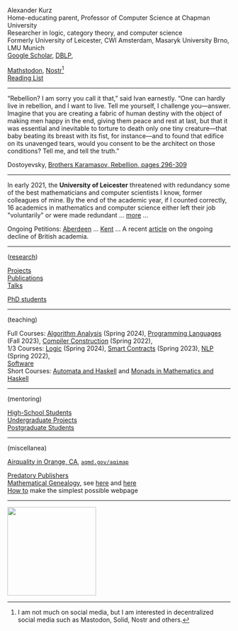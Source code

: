 <head>
<!-- Global site tag (gtag.js) - Google Analytics -->
<script async src="https://www.googletagmanager.com/gtag/js?id=G-0LL1EK05V8"></script>
<script>
  window.dataLayer = window.dataLayer || [];
  function gtag(){dataLayer.push(arguments);}
  gtag('js', new Date());

  gtag('config', 'G-0LL1EK05V8');
</script>
</head>

Alexander Kurz  
Home-educating parent, Professor of Computer Science at Chapman University  
Researcher in logic, category theory, and computer science    
Formerly University of Leicester, CWI Amsterdam, Masaryk University Brno, LMU Munich   
[Google Scholar](https://scholar.google.com/citations?user=hnsJeJMAAAAJ&hl=en), [DBLP](https://dblp.uni-trier.de/pers/hd/k/Kurz_0001:Alexander), 
<!-- [Mastodon UK](https://mastodonapp.uk/@alexhkurz),-->
[Mathstodon](https://mathstodon.xyz/@alexhkurz), [Nostr](npub1ywlf9ajgst7xju7hn7phxjjgf6c4nas9a4wgt3zj8ueh6tu0r59sh3jx96)[^socialmedia]  
[Reading List](notes/books.html)  


[^socialmedia]: I am not much on social media, but I am interested in decentralized social media such as Mastodon, Solid, Nostr and others.

---

“Rebellion? I am sorry you call it that,” said Ivan earnestly. “One can hardly live in rebellion, and I want to live. Tell me yourself, I challenge you—answer. Imagine that you are creating a fabric of human destiny with the object of making men happy in the end, giving them peace and rest at last, but that it was essential and inevitable to torture to death only one tiny creature—that baby beating its breast with its fist, for instance—and to found that edifice on its unavenged tears, would you consent to be the architect on those conditions? Tell me, and tell the truth.”

Dostoyevsky, [Brothers Karamasov, Rebellion, pages 296-309](https://www.gutenberg.org/files/28054/old/28054-pdf.pdf)

<!---

"What is the most important thing you could be working on in the world right now, and if you are not working on that, why aren't you?" ([Aaron Swartz](https://en.wikipedia.org/wiki/Aaron_Swartz), [documentary](https://www.youtube.com/watch?v=9vz06QO3UkQ))

--->

<!---

LLMs cannot be more reliable and trustworthy than the data they are trained on. The fact that LLMs have emerged as powerful tools for programming is a testament to the half-century long collective efforts of the software engineering community to create robust open-source software.

---

AI is like sugar. 

Humans craving sugar was good as long as calories were important for survival. In times where we are swamped by industrial sugar, this craving is a danger to our health (and to healthcare more generally). At least, we agreed on laws that the sugar content of food and drinks must be labelled.

Humans craving attention was good as long as this craving forced us to seek attention from other humans. In times were we are swamped by AI generated content, this craving is a danger to mental health (and to the fabric of our society more generally). Shouldn't we agree on laws that AI generated content must be labelled?

-->

<!---

[Jaromil](https://jaromil.dyne.org/): *"Are we developing tech for machines to perceive us or are we developing tech for people to understand machines?"*

[Jaron Lanier](https://en.wikipedia.org/wiki/Jaron_Lanier): *"And so I can't call these things social networks anymore. I call them behavior modification empires. ... I don't believe our species can survive unless we fix this. We cannot have a society in which, if two people wish to communicate, the only way that can happen is if it's financed by a third person who wishes to manipulate them."* 

--->

<!--

<!-- [Arctic Sea Ice Volume/Thickness](https://zacklabe.com/arctic-sea-ice-volumethickness/) ... [CO₂ and Greenhouse Gas Emissions](https://ourworldindata.org/co2-and-other-greenhouse-gas-emissions) ...

--->

<!---

[Ukraine Pictures](https://twitter.com/EmilioMorenatti), 
[2](https://www.instagram.com/lynseyaddario/), 
[3](https://www.instagram.com/abdrodrigo/), 
Reuters [1](https://www.reuters.com/news/picture/in-pictures-inside-the-battle-for-ukrain-idUSRTS5UQLA), 
[2](https://www.reuters.com/news/picture/from-molotov-cocktails-to-anti-tank-barr-idUSRTS62SIY), 
[3](https://www.reuters.com/news/picture/ukraine-exodus-europes-fastest-growing-r-idUSRTS65QIX), 
[4](https://www.reuters.com/news/picture/inside-war-besieged-ukraine-idUSRTS6PVM4), 
[5](https://www.reuters.com/news/picture/faces-of-russias-invasion-of-ukraine-idUSRTS6PTQH),
[6](https://www.reuters.com/news/picture/in-pictures-russias-victory-in-mariupol-idUKRTS7DDTJ),
[7](https://www.reuters.com/news/picture/ukraines-civilians-caught-in-the-crossfi-idUSRTS7RJPE), 
[8](https://www.reuters.com/news/picture/russias-invasion-of-ukraine-from-above-idUSRTS7RFXQ),  <br>
<a href="resources/Guardian-Headlines-2022-05-02.png">Media Priorities</a>, a documentary on the [Anthropocene](https://www.kanopy.com/en/chapman/video/6016074) <!--, How to make [OpenCola](https://www.wikihow.com/Make-OpenCola) -->   

<!--
<span id="quoteDisplay" >
</span>
<script src="quote-generator.js"></script-->

<!---

"The scientific evidence is unequivocal: climate change is a threat to human well-being and the health of the planet. Any further delay in concerted global action will miss a brief and rapidly closing window to secure a liveable future." (2022 IPCC report on climate change)

-->

<!-- The primary problem created by Climate Change is not temperature rise, sea-level rise, or extreme weather. It’s starvation. Without mitigation, around a billion people will starve by the end of this century. Crop productivity is virtually zero when national average temperatures are below -2° or above 25°C and peaks around 15°C. Over the past 60 years, productivity has risen with agri-tech developments, but in the countries near the equator, it is now falling as average temperature increases outweigh further technology gains. In the second half of this century a large band of equatorial countries will neither be able to supply their food nor have the resources to purchase it. [Julian Allwood](https://www.uselessgroup.org/) -->

<!---

If we want to survive on this planet, we need to respect [planetary boundaries](https://en.wikipedia.org/wiki/Planetary_boundaries). Are our old ideas about economic growth still viable? What kind of growth[^growth] do we want? Growth (at least naively construed) is not sustainable because sustained growth is exponential growth. (Even a modest [2% per year](https://en.wikipedia.org/wiki/List_of_countries_by_GDP_(real)_per_capita_growth_rate) equals growth of 724% over 100 years and of 1,995,657% over 500 years.) While the [Limits to Growth](https://en.wikipedia.org/wiki/The_Limits_to_Growth) have been recognised for a long time, recent accounts are Dasgupta's Review on [The Economics of Biodiversity](https://assets.publishing.service.gov.uk/government/uploads/system/uploads/attachment_data/file/957291/Dasgupta_Review_-_Full_Report.pdf) and the IPBES Global Assessment Report on [Biodiversity and Ecosystem Services](https://ipbes.net/global-assessment).

[^growth]: For example, I believe that progress in software engineering allows us to argue that exponential growth of knowledge will be sustainable for a long time to come.

-->


---

In early 2021, the **University of Leicester** threatened with redundancy some of the best mathematicians and computer scientists I know, former colleagues of mine. By the end of the academic year, if I counted correctly, 16 academics in mathematics and computer science either left their job "voluntarily" or were made redundant ... [more](leicester.md) ... 

Ongoing Petitions: [Aberdeen](https://www.change.org/p/save-language-translation-interpreting-degrees-at-the-university-of-aberdeen) ...  [Kent](https://www.change.org/p/save-arts-humanities-and-social-sciences-subjects-at-the-university-of-kent) ... A recent [article](https://www.theguardian.com/commentisfree/2024/mar/29/britain-universities-freefall-saving-them-funding-international-students) on the ongoing decline of British academia.

---

<!--Both natural and programming languages are recursive. In German also words are recursive, for example, we can make words such [Rindfleischetikettierungsüberwachungsaufgabenübertragungsgesetz](https://en.wikipedia.org/wiki/Rinderkennzeichnungs-_und_Rindfleischetikettierungs%C3%BCberwachungsaufgaben%C3%BCbertragungsgesetz). There is no longest word in German, much as there is no longest sentence in English. Btw, there is an interesting debate about whether [Piraha](https://www.youtube.com/watch?v=5NyB4fIZHeU) is a language in which the length of sentences is also bounded (but the lengths of stories would still be unbounded). 

--->


<!--[En-ROADS climate policy simulations](https://en-roads.climateinteractive.org/scenario.html?p16=-0.03&p39=60&p41=1&p42=850&p43=2021&p44=40&p47=3&p49=10&p50=2&p53=3&p55=3&p59=-10&p65=75&g0=2&g1=62&v=2.7.36)

--->

([research](research.html))

[Projects](research-projects.md)  
[Publications](publications.html)    
[Talks](talks.html)  
<!--[Events](events.html)-->
<!--[Chapman University Engineering Seminars](engineering-seminars.html)-->
[PhD students](phd-students.html)   

---  

(teaching)

Full Courses: [Algorithm Analysis](https://codeberg.org/alexhkurz/algorithm-analysis-2024) (Spring 2024), [Programming Languages](https://codeberg.org/alexhkurz/programming-languages-2023) (Fall 2023), [Compiler Construction](https://github.com/alexhkurz/compiler-construction-2022/blob/main/README.md) (Spring 2022),    
1/3 Courses: [Logic](https://hackmd.io/@alexhkurz/rJDrv_qDT) (Spring 2024), [Smart Contracts](https://github.com/alexhkurz/introduction-to-smart-contracts/) (Spring 2023), [NLP](https://hackmd.io/@alexhkurz/HyHullxw9) (Spring 2022),   
[Software](software.md)  
Short Courses: [Automata and Haskell](https://hackmd.io/@alexhkurz/HylLKujCP) and [Monads in Mathematics and Haskell](https://hackmd.io/@alexhkurz/H1OxumxRP)   

---

(mentoring)

[High-School Students](high-school.md)  
[Undergraduate Projects](student-projects.html)  
[Postgraduate Students](teaching-phd-courses.md)  

---
<!-- 
[Chapman and Friends Online Chess Tournaments](chess.md)

--->

<!--
Orange County on Fire:
- [Evacuation Map](https://www.arcgis.com/apps/SimpleViewer/index.html?appid=d336e00909d04a669aafc10d756aea75). 

- [How to build an Air Filter for $30](https://www.latimes.com/environment/story/2020-09-17/best-air-filters-sold-out-how-to-make-diy-purifier): We got box fans for $20 from Home Depot and MERV 13 filters are available there and cheaper elsewhere.
-->

<!--
Governor Newsome finally finds clear words (Sep 11). Since then we are having wildfires for the third time this season in Orange County. [Pictures](https://www.latimes.com/california/story/2020-12-03/photos-intense-brush-fire-in-orange-county-prompts-evacuations).

Otherwise, climate change is not really a topic in these elections. Why? There are many reasons: that [Merchants of Doubts](https://www.youtube.com/watch?v=j8ii9zGFDtc) are undermining the trust in science, that [Our democracy no longer represents the people](https://www.youtube.com/watch?v=PJy8vTu66tE), that the [fossil fuel industry](https://www.google.com/search?biw=1344&bih=660&sxsrf=ALeKk03JjdlENc4XmtLr2MczPAdwVnhCIA%3A1599930745983&ei=eQFdX_3GO8vK-gS1v524CQ&q=site%3Adesmogblog.com%3A+mapping+the+power+of+the+%22fossil+fuel%22+industry&oq=site%3Adesmogblog.com%3A+mapping+the+power+of+the+%22fossil+fuel%22+industry&gs_lcp=CgZwc3ktYWIQA1AAWABg5T9oAHAAeACAAUyIAZYBkgEBMpgBAKoBB2d3cy13aXrAAQE&sclient=psy-ab&ved=0ahUKEwi9552-juTrAhVLpZ4KHbVfB5c4FBDh1QMIDQ&uact=5) dominates politics, that the mainstream media are [biased towards climate change deniers](https://www.google.com/search?biw=1326&bih=916&sxsrf=ALeKk014Kg6rxa9TFTSTewTP110ooTEikQ%3A1599935895689&ei=lxVdX8jPKeit0PEPxMuauAE&q=site%3Adesmogblog.com%3A+%22mainstream%22+media+deny+climate+change&oq=site%3Adesmogblog.com%3A+%22mainstream%22+media+deny+climate+change&gs_lcp=CgZwc3ktYWIQA1AAWABgqTBoAHAAeACAAU-IAZkBkgEBMpgBAKoBB2d3cy13aXrAAQE&sclient=psy-ab&ved=0ahUKEwiI9-bVoeTrAhXoFjQIHcSlBhcQ4dUDCAw&uact=5), the [rise of corporate power](https://www.globalpolicy.org/component/content/article/221/47211.html). 

But, in fact, [keeping the fossil fuels in the ground](https://www.mcc-berlin.net/en/news/information/information-detail/article/why-there-is-no-energy-transition-in-many-countries.html) is not enough, what we really should debate is how to achieve a sustainable economy. There are many [new ideas](notes/sustainable-economy.html) ... but I don't hear people talking about it.

--->

<!--
 
The [carbon clock](https://www.mcc-berlin.net/en/research/co2-budget.html) below shows how much time we have left if we want to limit CO2 in the atmosphere to a value compatible with 1.5, respecticely 2.0, degree Celsius warming compared to pre-industrial levels.

<p>
<center>
<iframe src="https://www.mcc-berlin.net/fileadmin/data/clock/carbon_clock.htm?i=3267263" style="width:540px; height:310px;"></iframe>
</center>
</p>

See [climate change with your own eyes](notes/glaciers.html). The longer we wait, the higher the costs. Or is there no action because we have already given up? 

--->

(miscellanea)

<!--[Climate and Environment News](https://hackmd.io/@alexhkurz/By5ehZRgt)   
[US Drought Monitor](https://droughtmonitor.unl.edu/CurrentMap.aspx)-->
<!-- [Home-Education](home-education.md) -->
<!-- [Coronavirus Blog](notes/covid-19.html)-->
[Airquality in Orange, CA](https://air.plumelabs.com/air-quality-in-orange-aw-331970?utm_source=accuweather&utm_medium=current_aq_widget&utm_campaign=now_page#ae16), [`aqmd.gov/aqimap`](www.aqmd.gov/aqimap)  
<!--[Language of the 21st Century](https://hackmd.io/@alexhkurz/Sya0jrLMY)-->
[Predatory Publishers](notes/WASET.html)  
[Mathematical Genealogy](mathematical-genealogy.png), see [here](https://www.genealogy.math.ndsu.nodak.edu/index.php) and <a href="https://www.davidalber.net/geneagrapher/">here</a>  
[How to](how-to-make-a-webpage.html) make the simplest possible webpage   
<!--[Podcasts](notes/podcasts.md) -->

---

<img src="https://awellfedworld.org/wp-content/uploads/biomass-on-earth-awfw-colors-2019.png" width="200">




